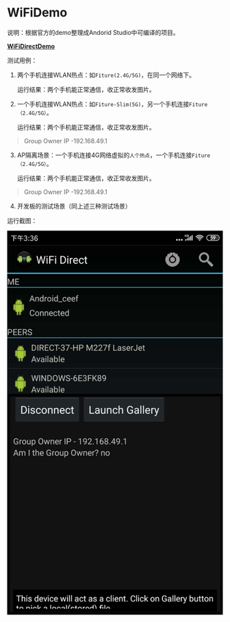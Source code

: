 # WiFiDemo

说明：根据官方的demo整理成Andorid Studio中可编译的项目。

[**WiFiDirectDemo**](https://android.googlesource.com/platform/development/+/master/samples/WiFiDirectDemo/)

测试用例：

1. 两个手机连接WLAN热点：如`Fiture(2.4G/5G)`，在同一个网络下。

   运行结果：两个手机能正常通信，收正常收发图片。

2. 一个手机连接WLAN热点：如`Fiture-Slim(5G)`，另一个手机连接`Fiture（2.4G/5G）`。

   运行结果：两个手机能正常通信，收正常收发图片。

>Group Owner IP -192.168.49.1

3. AP隔离场景：一个手机连接4G网络虚拟的`人个热点`，一个手机连接`Fiture（2.4G/5G）`。

   运行结果：两个手机能正常通信，收正常收发图片。

  > Group Owner IP -192.168.49.1

4. 开发板的测试场景（同上述三种测试场景）



运行截图：

![wifidirect](screen/wifidirect.png)